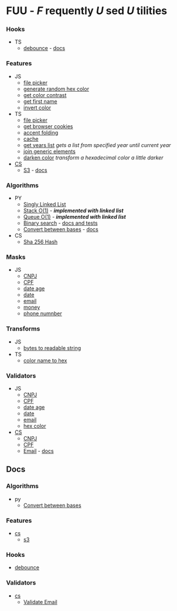 # FUU - _F_ requently _U_ sed _U_ tilities

### Hooks

- TS
  - [debounce](./hooks/use-debounce.ts) - [docs](/docs/hooks/use-debounce.md)

### Features

- JS
  - [file picker](./features/js/filePicker.js)
  - [generate random hex color](./features/js/generate-random-hex-color.js)
  - [get color contrast](./features/js/get-color-contrast.js)
  - [get first name](./features/js/get-first-name.js)
  - [invert color](./features/js/invertColor.js)
- TS
  - [file picker](./features/ts/file-picker.ts)
  - [get browser cookies](./features/ts/get-browser-cookies.ts)
  - [accent folding](./features/ts/accent-folding.ts)
  - [cache](./features/ts/cache)
  - [get years list](./features/ts/get-years-list.ts) _gets a list from specified year until current year_
  - [join generic elements](./features/ts/join-generic-elements.ts)
  - [darken color](./features/ts/darken-color.ts) _transform a hexadecimal color a little darker_
- [CS](/features/cs/)
  - [S3](/features/cs/S3.cs) - [docs](/docs/features/cs/S3.md)
 
### Algorithms

- PY
  - [Singly Linked List](./algorithms/py/singly-linked-list.py)
  - [Stack O(1)](./algorithms/py/stack.py) - _**implemented with linked list**_
  - [Queue O(1)](./algorithms/py/queue.py) - _**implemented with linked list**_
  - [Binary search](/algorithms/py/binary-search.py) - [docs and tests](https://colab.research.google.com/drive/1U5nZ0fZcxSKjigeYM4yy93qUDHtdHOOT?usp=sharing)
  - [Convert between bases](/algorithms/py/convert-between-bases.py) - [docs](/docs/algorithms/py/convert-between-bases.md)
- CS
  - [Sha 256 Hash](/algorithms/cs/Sha256.cs)
 
### Masks

- JS
  - [CNPJ](./masks/js/cnpj.js)
  - [CPF](./masks/js/cpf.js)
  - [date age](./masks/js/date-age.js)
  - [date](./masks/js/date.js)
  - [email](./masks/js/email.js)
  - [money](./masks/js/money.js)
  - [phone numnber](./masks/js/phone.js)
  
### Transforms

- JS
  - [bytes to readable string](./transforms/js/bytes-to-redable-string.js)
- TS
  - [color name to hex](./transforms/ts/color-name-to-hex.ts)
  
### Validators

- JS
  - [CNPJ](./validators/js/cnpj.js)
  - [CPF](./validators/js/cpf.js)
  - [date age](./validators/js/date-age.js)
  - [date](./validators/js/date.js)
  - [email](./validators/js/email.js)
  - [hex color](./validators/js/hex-color.js)
- [CS](/validators/cs)
  - [CNPJ](./validators/cs/ValidateCnpj.cs)
  - [CPF](./validators/cs/ValidateCpf.cs)
  - [Email](/validators/cs/ValidateEmail.cs) - [docs](/docs/cs/validate-email.md)


## Docs

### Algorithms

- py
  - [Convert between bases](/docs/algorithms/py/convert-between-bases.md)

### Features

- [cs](/docs/features/cs)
  - [s3](/docs/features/cs/S3.md)

### Hooks

- [debounce](/docs/hooks/use-debounce.md)

### Validators

- [cs](/docs/cs)
  - [Validate Email](/docs/cs/validate-email.md)

